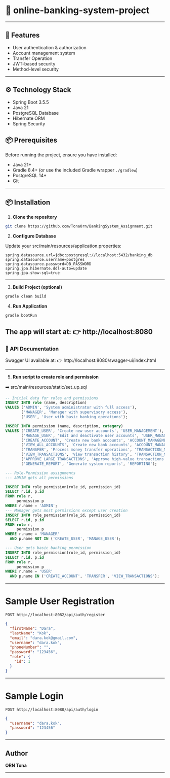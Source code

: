 # 💸 online-banking-system-project

---

## 🚀 Features
- User authentication & authorization
- Account management system
- Transfer Operation
- JWT-based security
- Method-level security

---

## ⚙️ Technology Stack
- Spring Boot 3.5.5
- Java 21
- PostgreSQL Database
- Hibernate ORM
- Spring Security

## 📦 Prerequisites
Before running the project, ensure you have installed:
- Java 21+
- Gradle 8.4+ (or use the included Gradle wrapper `./gradlew`)
- PostgreSQL 14+
- Git

---

## 📦 Installation

1. **Clone the repository**

```bash
git clone https://github.com/TonaOrn/BankingSystem_Assignment.git
```

2. **Configure Database**

Update your src/main/resources/application.properties:

```properties
spring.datasource.url=jdbc:postgresql://localhost:5432/banking_db
spring.datasource.username=postgres
spring.datasource.password=DB_PASSWORD
spring.jpa.hibernate.ddl-auto=update
spring.jpa.show-sql=true
```
---

3. **Build Project (optional)**

```bash
gradle clean build
```

4. **Run Application**

```bash
gradle bootRun
```

The app will start at: 👉 http://localhost:8080
----

### 📖 API Documentation
Swagger UI available at: 👉 http://localhost:8080/swagger-ui/index.html

---

5. **Run script to create role and permission**

➡️ src/main/resources/static/set_up.sql

```sql
-- Initial data for roles and permissions
INSERT INTO role (name, description)
VALUES ('ADMIN', 'System administrator with full access'),
       ('MANAGER', 'Manager with supervisory access'),
       ('USER', 'User with basic banking operations');

INSERT INTO permission (name, description, category)
VALUES ('CREATE_USER', 'Create new user accounts', 'USER_MANAGEMENT'),
       ('MANAGE_USER', 'Edit and deactivate user accounts', 'USER_MANAGEMENT'),
       ('CREATE_ACCOUNT', 'Create new bank accounts', 'ACCOUNT_MANAGEMENT'),
       ('VIEW_ALL_ACCOUNTS', 'Create new bank accounts', 'ACCOUNT_MANAGEMENT'),
       ('TRANSFER', 'Process money transfer operations', 'TRANSACTION_MANAGEMENT'),
       ('VIEW_TRANSACTIONS', 'View transaction history', 'TRANSACTION_MANAGEMENT'),
       ('APPROVE_LARGE_TRANSACTIONS', 'Approve high-value transactions', 'TRANSACTION_MANAGEMENT'),
       ('GENERATE_REPORT', 'Generate system reports', 'REPORTING');

--- Role-Permission assignments
--- ADMIN gets all permissions

INSERT INTO role_permission(role_id, permission_id)
SELECT r.id, p.id
FROM role r,
     permission p
WHERE r.name = 'ADMIN';
--- Manager gets most permissions except user creation
INSERT INTO role_permission(role_id, permission_id)
SELECT r.id, p.id
FROM role r,
     permission p
WHERE r.name = 'MANAGER'
  AND p.name NOT IN ('CREATE_USER', 'MANAGE_USER');

--- User gets basic banking permission
INSERT INTO role_permission(role_id, permission_id)
SELECT r.id, p.id
FROM role r,
     permission p
WHERE r.name = 'USER'
  AND p.name IN ('CREATE_ACCOUNT', 'TRANSFER', 'VIEW_TRANSACTIONS');
```

----

# Sample User Registration

```
POST http://localhost:8082/api/auth/register
```

```json
{
  "firstName": "Dara",
  "lastName": "Kok",
  "email": "dara.kok@gmail.com",
  "username": "dara.kok",
  "phoneNumber": "",
  "password": "123456",
  "role": {
    "id": 1
  }
}
```

---

# Sample Login

```
POST http://localhost:8080/api/auth/login
```
```json
{
  "username": "dara.kok",
  "password": "123456"
}
```

---

## Author

**ORN Tona**

---